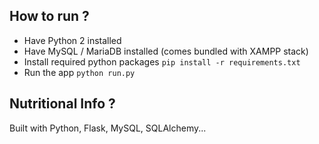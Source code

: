 ## How to run ?

* Have Python 2 installed
* Have MySQL / MariaDB installed (comes bundled with XAMPP stack)
* Install required python packages
`pip install -r requirements.txt`
* Run the app
`python run.py`

## Nutritional Info ?

Built with Python, Flask, MySQL, SQLAlchemy...

